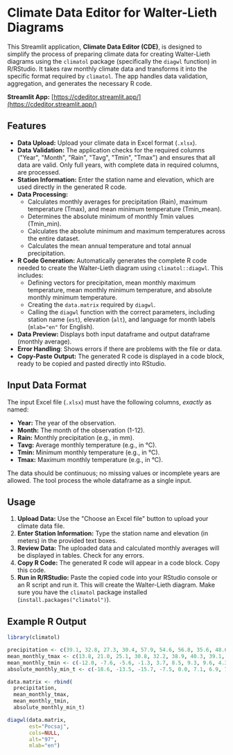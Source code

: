 # Climate Data Editor for Walter-Lieth Diagrams

This Streamlit application, **Climate Data Editor (CDE)**, is designed to simplify the process of preparing climate data for creating Walter-Lieth diagrams using the `climatol` package (specifically the `diagwl` function) in R/RStudio.  It takes raw monthly climate data and transforms it into the specific format required by `climatol`.  The app handles data validation, aggregation, and generates the necessary R code.

**Streamlit App:** [https://cdeditor.streamlit.app/](https://cdeditor.streamlit.app/)

## Features

*   **Data Upload:** Upload your climate data in Excel format (`.xlsx`).
*   **Data Validation:**  The application checks for the required columns ("Year", "Month", "Rain", "Tavg", "Tmin", "Tmax") and ensures that all data are valid. Only full years, with complete data in required columns, are processed.
*   **Station Information:**  Enter the station name and elevation, which are used directly in the generated R code.
*   **Data Processing:**
    *   Calculates monthly averages for precipitation (Rain), maximum temperature (Tmax), and mean minimum temperature (Tmin_mean).
    *   Determines the absolute minimum of monthly Tmin values (Tmin_min).
    *   Calculates the absolute minimum and maximum temperatures across the entire dataset.
    *   Calculates the mean annual temperature and total annual precipitation.
*   **R Code Generation:**  Automatically generates the complete R code needed to create the Walter-Lieth diagram using `climatol::diagwl`.  This includes:
    *   Defining vectors for precipitation, mean monthly maximum temperature, mean monthly minimum temperature, and absolute monthly minimum temperature.
    *   Creating the `data.matrix` required by `diagwl`.
    *   Calling the `diagwl` function with the correct parameters, including station name (`est`), elevation (`alt`), and language for month labels (`mlab="en"` for English).
* **Data Preview:** Displays both input dataframe and output dataframe (monthly average).
* **Error Handling**: Shows errors if there are problems with the file or data.
* **Copy-Paste Output:** The generated R code is displayed in a code block, ready to be copied and pasted directly into RStudio.

## Input Data Format

The input Excel file (`.xlsx`) must have the following columns, *exactly* as named:

*   **Year:**  The year of the observation.
*   **Month:** The month of the observation (1-12).
*   **Rain:**  Monthly precipitation (e.g., in mm).
*   **Tavg:**  Average monthly temperature (e.g., in °C).
*   **Tmin:**  Minimum monthly temperature (e.g., in °C).
*   **Tmax:**  Maximum monthly temperature (e.g., in °C).

The data should be continuous; no missing values or incomplete years are allowed. The tool process the whole dataframe as a single input.

## Usage

1.  **Upload Data:**  Use the "Choose an Excel file" button to upload your climate data file.
2.  **Enter Station Information:**  Type the station name and elevation (in meters) in the provided text boxes.
3.  **Review Data:**  The uploaded data and calculated monthly averages will be displayed in tables.  Check for any errors.
4.  **Copy R Code:**  The generated R code will appear in a code block.  Copy this code.
5.  **Run in R/RStudio:**  Paste the copied code into your RStudio console or an R script and run it.  This will create the Walter-Lieth diagram.  Make sure you have the `climatol` package installed (`install.packages("climatol")`).

## Example R Output

```R
library(climatol)

precipitation <- c(39.1, 32.8, 27.3, 30.4, 57.9, 54.6, 56.8, 35.6, 48.6, 41.7, 56.4, 46.6)
mean_monthly_tmax <- c(13.8, 21.0, 25.1, 30.8, 32.2, 38.9, 40.3, 39.1, 36.5, 27.8, 25.0, 17.8)
mean_monthly_tmin <- c(-12.0, -7.6, -5.6, -1.3, 3.7, 8.5, 9.3, 9.6, 4.3, -1.3, -3.8, -6.9)
absolute_monthly_min_t <- c(-18.6, -13.5, -15.7, -7.5, 0.0, 7.1, 6.9, 7.2, 0.3, -3.8, -6.0, -12.2)

data.matrix <- rbind(
  precipitation,
  mean_monthly_tmax,
  mean_monthly_tmin,
  absolute_monthly_min_t)

diagwl(data.matrix,
       est="Pocsaj",
       cols=NULL,
       alt="97",
       mlab="en")
